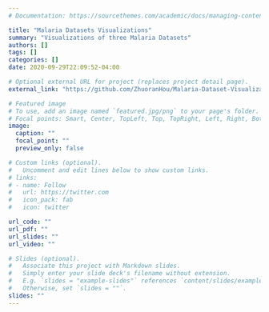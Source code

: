 ```yaml
---
# Documentation: https://sourcethemes.com/academic/docs/managing-content/

title: "Malaria Datasets Visualizations"
summary: "Visualizations of three Malaria Datasets"
authors: []
tags: []
categories: []
date: 2020-09-29T22:09:52-04:00

# Optional external URL for project (replaces project detail page).
external_link: "https://github.com/ZhuoranHou/Malaria-Dataset-Visualizations"

# Featured image
# To use, add an image named `featured.jpg/png` to your page's folder.
# Focal points: Smart, Center, TopLeft, Top, TopRight, Left, Right, BottomLeft, Bottom, BottomRight.
image:
  caption: ""
  focal_point: ""
  preview_only: false

# Custom links (optional).
#   Uncomment and edit lines below to show custom links.
# links:
# - name: Follow
#   url: https://twitter.com
#   icon_pack: fab
#   icon: twitter

url_code: ""
url_pdf: ""
url_slides: ""
url_video: ""

# Slides (optional).
#   Associate this project with Markdown slides.
#   Simply enter your slide deck's filename without extension.
#   E.g. `slides = "example-slides"` references `content/slides/example-slides.md`.
#   Otherwise, set `slides = ""`.
slides: ""
---
```

